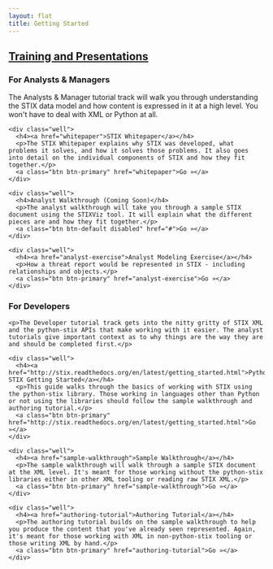 ```yaml
---
layout: flat
title: Getting Started
---
```


## [Training and Presentations](/learn)

<div class="row">
  <div class="col-md-6 getting-started-left">
    <h3>For Analysts & Managers</h3>
    <p>The Analysts & Manager tutorial track will walk you through understanding the STIX data model and how content is expressed in it at a high level. You won't have to deal with XML or Python at all.</p>

    <div class="well">
      <h4><a href="whitepaper">STIX Whitepaper</a></h4>
      <p>The STIX Whitepaper explains why STIX was developed, what problems it solves, and how it solves those problems. It also goes into detail on the individual components of STIX and how they fit together.</p>
      <a class="btn btn-primary" href="whitepaper">Go »</a>
    </div>

    <div class="well">
      <h4>Analyst Walkthrough (Coming Soon)</h4>
      <p>The analyst walkthrough will take you through a sample STIX document using the STIXViz tool. It will explain what the different pieces are and how they fit together.</p>
      <a class="btn btn-default disabled" href="#">Go »</a>
    </div>

    <div class="well">
      <h4><a href="analyst-exercise">Analyst Modeling Exercise</a></h4>
      <p>How a threat report would be represented in STIX - including relationships and objects.</p>
      <a class="btn btn-primary" href="analyst-exercise">Go »</a>
    </div>

  </div>

  <div class="col-md-6 getting-started-right">
    <h3>For Developers</h3>

    <p>The Developer tutorial track gets into the nitty gritty of STIX XML and the python-stix APIs that make working with it easier. The analyst tutorials give important context as to why things are the way they are and should be completed first.</p>

    <div class="well">
      <h4><a href="http://stix.readthedocs.org/en/latest/getting_started.html">Python STIX Getting Started</a></h4>
      <p>This guide walks through the basics of working with STIX using the python-stix library. Those working in languages other than Python or not using the libraries should follow the sample walkthrough and authoring tutorial.</p>
      <a class="btn btn-primary" href="http://stix.readthedocs.org/en/latest/getting_started.html">Go »</a>
    </div>

    <div class="well">
      <h4><a href="sample-walkthrough">Sample Walkthrough</a></h4>
      <p>The sample walkthrough will walk through a sample STIX document at the XML level. It's meant for those working without the python-stix libraries either in other XML tooling or reading raw STIX XML.</p>
      <a class="btn btn-primary" href="sample-walkthrough">Go »</a>
    </div>

    <div class="well">
      <h4><a href="authoring-tutorial">Authoring Tutorial</a></h4>
      <p>The authoring tutorial builds on the sample walkthrough to help you produce the content that you've already seen represented. Again, it's meant for those working with XML in non-python-stix tooling or those writing XML by hand.</p>
      <a class="btn btn-primary" href="authoring-tutorial">Go »</a>
    </div>
  </div>
</div>
